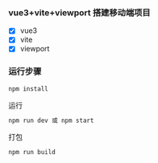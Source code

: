 ### vue3+vite+viewport 搭建移动端项目

- [x] vue3
- [x] vite
- [x] viewport

### 运行步骤

```js
npm install
```

运行
```js
npm run dev 或 npm start
```

打包
```js
npm run build
```